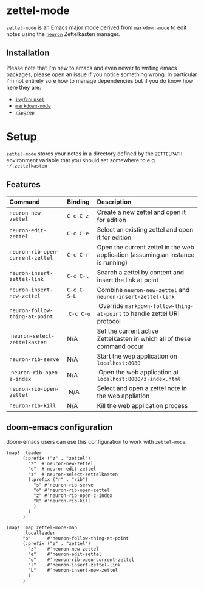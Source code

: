 # zettel-mode

`zettel-mode` is an Emacs major mode derived from [`markdown-mode`](https://jblevins.org/projects/markdown-mode/) 
to edit notes using the [`neuron`](https://neuron.srid.ca/) Zettelkasten manager.

## Installation

Please note that I'm new to emacs and even newer to writing emacs packages,
please open an issue if you notice something wrong. In particular I'm not
entirely sure how to manage dependencies but if you do know how here they are:
- [`ivy`/`counsel`](https://github.com/abo-abo/swiper)
- [`markdown-mode`](https://github.com/jrblevin/markdown-mode)
- [`ripgrep`](https://github.com/BurntSushi/ripgrep)

# Setup

`zettel-mode` stores your notes in a directory defined by the `ZETTELPATH`
environment variable that you should set somewhere to e.g. `~/.zettelkasten`

## Features

|              Command             |    Binding    |                                       Description                                |
|:---------------------------------|:--------------|:---------------------------------------------------------------------------------|
| `neuron-new-zettel`              | `C-c C-z`     | Create a new zettel and open it for edition                                      |
| `neuron-edit-zettel`             | `C-c C-e`     | Select an existing zettel and open it for edition                                |
| `neuron-rib-open-current-zettel` | `C-c C-r`     | Open the current zettel in the web application (assuming an instance is running) |
| `neuron-insert-zettel-link`      | `C-c C-l`     | Search a zettel by content and insert the link at point                          |
| `neuron-insert-new-zettel`       | `C-c C-S-L`   | Combine `neuron-new-zettel` and `neuron-insert-zettel-link`                      |
| `neuron-follow-thing-at-point`   | `C-c C-o`     | Override `markdown-follow-thing-at-point` to handle zettel URI protocol          |
| `neuron-select-zettelkasten`     | N/A           | Set the current active Zettelkasten in which all of these command occur          |
| `neuron-rib-serve`               | N/A           | Start the wep application on `localhost:8080`                                    |
| `neuron-rib-open-z-index`        | N/A           | Open the web application at `localhost:8080/z-index.html`                        |
| `neuron-rib-open-zettel`         | N/A           | Select and open a zettel note in the web appliation                              |
| `neuron-rib-kill`                | N/A           | Kill the web application process                                                 |

## doom-emacs configuration

doom-emacs users can use this configuration to work with `zettel-mode`:

```elisp
(map! :leader
      (:prefix ("z" . "zettel")
        "z"  #'neuron-new-zettel
        "e"  #'neuron-edit-zettel
        "s"  #'neuron-select-zettelkasten
        (:prefix ("r" . "rib")
          "s" #'neuron-rib-serve
          "o" #'neuron-rib-open-zettel
          "z" #'neuron-rib-open-z-index
          "k" #'neuron-rib-kill
          )
        )
      )

(map! :map zettel-mode-map
      :localleader
      "o"      #'neuron-follow-thing-at-point
      (:prefix ("z" . "zettel")
        "z"    #'neuron-new-zettel
        "e"    #'neuron-edit-zettel
        "o"    #'neuron-rib-open-current-zettel
        "l"    #'neuron-insert-zettel-link
        "L"    #'neuron-insert-new-zettel
        )
      )

```

